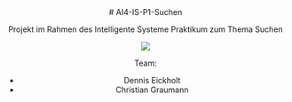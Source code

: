 <div align="center"># AI4-IS-P1-Suchen

Projekt im Rahmen des Intelligente Systeme Praktikum zum Thema Suchen

![](https://im6.ezgif.com/tmp/ezgif-6-6689bffc00cf.gif)


Team:
- Dennis Eickholt
- Christian Graumann</div>
